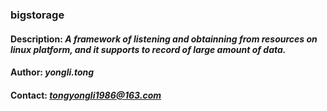 ### bigstorage
#### **Description:** *A framework of listening and obtainning from resources on linux platform, and it supports to record of large amount of data.*
#### **Author:** *yongli.tong*
#### **Contact:** *tongyongli1986@163.com*
